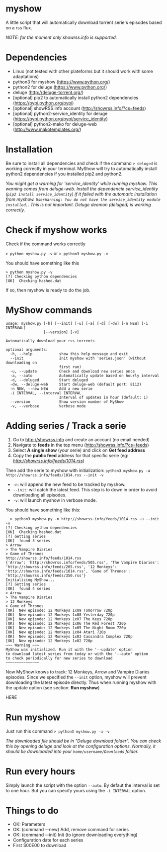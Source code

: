 # myshow
A little script that will automatically download torrent serie's episodes
based on a rss flux.

*NOTE: for the moment only showrss.info is supported.*

# Dependencies
- Linux (not tested with other plateforms but it should work with some adaptations)
- python3 for myshow (https://www.python.org/)
- python2 for deluge (https://www.python.org/)
- deluge (http://deluge-torrent.org/)
- [optional] pip2 to automatically install python2 dependencies (https://pypi.python.org/pypi)
- [optional] showRSS.info account (http://showrss.info/?cs=feeds)
- [optional] python2-service_identity for deluge (https://pypi.python.org/pypi/service_identity)
- [optional] python2-mako for deluge-web (http://www.makotemplates.org/)

# Installation
Be sure to install all dependencies and check if the command `> deluged`
is working correctly in your terminal. MyShow will try to automatically
install python2 dependencies if you installed pip2 and python2.

*You might get a warning for 'service_identity' while running myshow. This warning comes
from deluge-web. Install the dependencie service_identity (`pip2 install service_identity`)
if it failed with the automatic installation from myshow.
 `UserWarning: You do not have the service_identity module installed.`.
This is not important. Deluge deamon (deluged) is working correctly.*

# Check if myshow works
Check if the command works correctly

`> python myshow.py -v` or `> python3 myshow.py -v`

You should have something like this
```
> python myshow.py -v
[?] Checking python dependencies
[OK]  Checking hashed.dat
```

If so, then myshow is ready to do the job.

# MyShow commands
```
usage: myshow.py [-h] [--init] [-u] [-a] [-d] [-dw] [-n NEW] [-i INTERVAL]
                 [--version] [-v]

Automatically download your rss torrents

optional arguments:
  -h, --help            show this help message and exit
  --init                Init myshow with 'series.json' (without downloading on
                        first run)
  -u, --update          Check and download new series once
  -a, --auto            Automatically update based on hourly interval
  -d, --deluged         Start deluged
  -dw, --deluge-web     Start deluge-web (default port: 8112)
  -n NEW, --new NEW     Add a new serie
  -i INTERVAL, --interval INTERVAL
                        Interval of updates in hour (default: 1)
  --version             Show version number of MyShow
  -v, --verbose         Verbose mode
```

# Adding series / Track a serie

1. Go to http://showrss.info and create an account (no email needed)
2. Navigate to **feeds** in the top menu (http://showrss.info/?cs=feeds)
3. Select **A single show** (your serie) and click on **Get feed address**
4. Copy the **public feed** address for that specific serie (eg:
 *http://showrss.info/feeds/1014.rss*)

Then add the serie to myshow with initialization:
`python3 myshow.py -a http://showrss.info/feeds/1014.rss --init -v`

- `-n`: will append the new feed to be tracked by myshow.
- `--init`: will catch the latest feed. This step is to down in order to
avoid downloading all episodes.
- `-v`: will launch myshow in verbose mode.

You should have something like this:

```
  > python3 myshow.py -n http://showrss.info/feeds/1014.rss -u --init -v
[?] Checking python dependencies
[OK]  Checking hashed.dat
[?] Getting series
[OK]  found 3 series
> Arrow
> The Vampire Diaries
> Game of Thrones
http://showrss.info/feeds/1014.rss
{'Arrow': 'http://showrss.info/feeds/505.rss', 'The Vampire Diaries': 'http://showrss.info/feeds/205.rss', '12 Monkeys': 'http://showrss.info/feeds/1014.rss', 'Game of Thrones': 'http://showrss.info/feeds/350.rss'}
Initializing MyShow...
[?] Getting series
[OK]  found 4 series
> Arrow
> The Vampire Diaries
> 12 Monkeys
> Game of Thrones
[OK]  New episode: 12 Monkeys 1x09 Tomorrow 720p
[OK]  New episode: 12 Monkeys 1x08 Yesterday 720p
[OK]  New episode: 12 Monkeys 1x07 The Keys 720p
[OK]  New episode: 12 Monkeys 1x06 The Red Forest 720p
[OK]  New episode: 12 Monkeys 1x05 The Night Room 720p
[OK]  New episode: 12 Monkeys 1x04 Atari 720p
[OK]  New episode: 12 Monkeys 1x03 Cassandra Complex 720p
[OK]  New episode: 12 Monkeys 1x02 720p
~~~ Warning ~~~
MyShow was initialized. Run it with the '--update' option
to download latest series from today or with the '--auto' option
to check periodically for new series to download
~~~~~~~~~~~~~~~
```

Now MyShow knows to track: 12 Monkeys, Arrow and Vampire Diaries episodes.
Since we specified the `--init` option, myshow will prevent downloading the latest episode
directly. Thus when running myshow with the update option (see section: **Run myshow**)

HERE

# Run myshow
Just run this command
`> python3 myshow.py -u -v`

*The downloaded file should be in "Deluge download folder".
You can check this by opening deluge and look at the configuration options. Normally,
it should be downloaded into your `home/username/Downloads` folder.*

# Run every hours
Simply launch the script with the option `--auto`. By defaut the interval is set to
one hour. But you can specify yours using the `-i INTERVAL` option.


# Things to do
- OK: Parameters
- OK: (command --new) Add, remove command for series
- OK: (command --init) Init (to ignore downloading everything)
- Configuration date for each series
- First S00E00 to download


